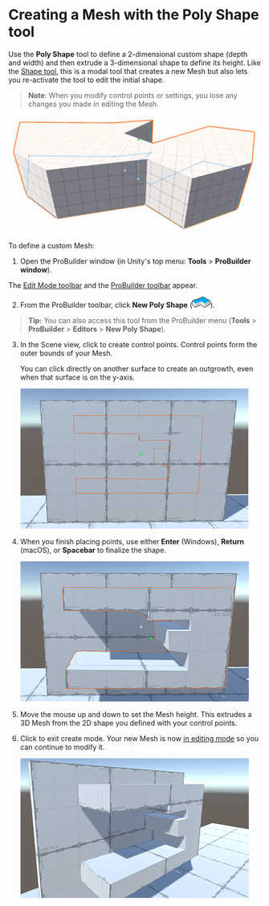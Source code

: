 # Creating a Mesh with the Poly Shape tool

Use the **Poly Shape** tool to define a 2-dimensional custom shape (depth and width) and then extrude a 3-dimensional shape to define its height. Like the [Shape tool](shape-tool.md), this is a modal tool that creates a new Mesh but also lets you re-activate the tool to edit the initial shape. 

> **Note**: When you modify control points or settings, you lose any changes you made in editing the Mesh.

![A Poly Shape is a 3-dimensional shape extruded from any 2-dimensional polygon](images/PolyShape_HeaderImage.png)

To define a custom Mesh:

1. Open the ProBuilder window (in Unity's top menu: **Tools** > **ProBuilder window**).

  The [Edit Mode toolbar](edit-mode-toolbar.md) and the [ProBuilder toolbar](toolbar.md) appear.

2. From the ProBuilder toolbar, click **New Poly Shape** (![Poly Shape Icon](images/icons/NewPolyShape.png)). 

  > **Tip:** You can also access this tool from the ProBuilder menu (**Tools** > **ProBuilder** > **Editors** > **New Poly Shape**).

3. In the Scene view, click to create control points. Control points form the outer bounds of your Mesh.

	You can click directly on another surface to create an outgrowth, even when that surface is on the y-axis. 

	![Making a 2D shape on the wall](images/PolyShape_Draw1.png)

4. When you finish placing points, use either **Enter** (Windows), **Return** (macOS), or **Spacebar** to finalize the shape.

	![Extruding the 2D shape into a 3D Mesh](images/PolyShape_Draw2.png)

5. Move the mouse up and down to set the Mesh height. This extrudes a 3D Mesh from the 2D shape you defined with your control points.

6. Click to exit create mode. Your new Mesh is now [in editing mode](polyshape.md) so you can continue to modify it.

	![Finished Poly Shape](images/PolyShape_Draw3.png)

